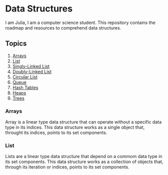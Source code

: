 # Data Structures

I am Julia, I am a computer science student. This repository contains the roadmap and resources to comprehend data structures.

## Topics

1. [Arrays](#Array)
2. [List](#List)
3. [Singly-Linked List]()
4. [Doubly-Linked List]()
5. [Circular List]()
6. [Queue]()
7. [Hash Tables]()
8. [Heaps]()
9. [Trees]()

### Arrays

Array is a linear type data structure that can operate without a specific data type in its indices. This data structure works as a single object that, throught its indices, points to its set components.

### List

Lists are a linear type data structure that depend on a commom data type in its set components. This data structure works as a collection of objects that, through its iteration or indices, points to its set components.
